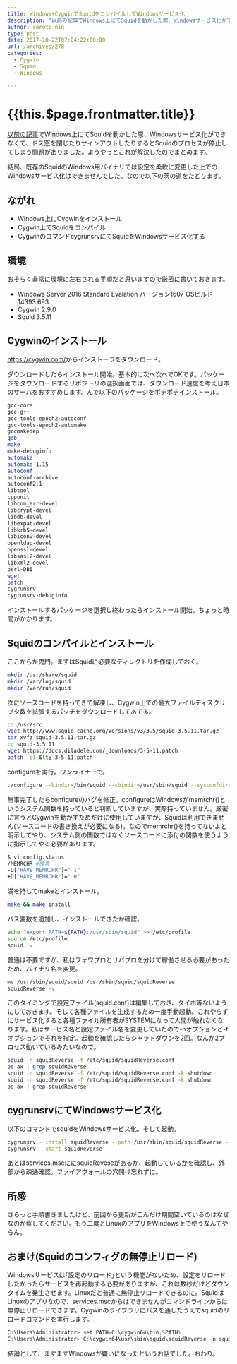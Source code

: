 ```yaml
---
title: Windows+CygwinでSquidをコンパイルしてWindowsサービス化
description: "以前の記事でWindows上にてSquidを動かした際、Windowsサービス化ができなくて、ドス窓を閉じたりサインアウトしたりするとSquidのプロセスが停止してしまう問題がありました。ようやっとこれが解決したのでまとめます。"
author: seroto_nin
type: post
date: 2017-10-22T07:04:22+00:00
url: /archives/278
categories:
  - Cygwin
  - Squid
  - Windows

---
```

# {{this.$page.frontmatter.title}}

<Date/><ShowCategoriesOfPost/>

[以前の記事][1]でWindows上にてSquidを動かした際、Windowsサービス化ができなくて、ドス窓を閉じたりサインアウトしたりするとSquidのプロセスが停止してしまう問題がありました。ようやっとこれが解決したのでまとめます。

<!--more-->

結局、既存のSquidのWindows用バイナリでは設定を柔軟に変更した上でのWindowsサービス化はできませんでした。なので以下の茨の道をたどります。

## ながれ

* Windows上にCygwinをインストール
* Cygwin上でSquidをコンパイル
* CygwinのコマンドcygrunsrvにてSquidをWindowsサービス化する

## 環境

おそらく非常に環境に左右される手順だと思いますので厳密に書いておきます。

* Windows Server 2016 Standard Evalation バージョン1607 OSビルド14393.693
* Cygwin 2.9.0
* Squid 3.5.11

## Cygwinのインストール

<https://cygwin.com/>からインストーラをダウンロード。

ダウンロードしたらインストール開始。基本的に次へ次へでOKです。パッケージをダウンロードするリポジトリの選択画面では、ダウンロード速度を考え日本のサーバをおすすめします。んで以下のパッケージをポチポチインストール。

```bash
gcc-core
gcc-g++
gcc-tools-epoch2-autoconf
gcc-tools-epoch2-automake
gccmakedep
gdb
make
make-debuginfo
automake
automake 1.15
autoconf
autoconf-archive
autoconf2.1
libtool
cppunit
libcom_err-devel
libcrypt-devel
libdb-devel
libexpat-devel
libkrb5-devel
libiconv-devel
openldap-devel
openssl-devel
libsasl2-devel
libxml2-devel
perl-DBI
wget
patch
cygrunsrv
cygrunsrv-debuginfo
```

インストールするパッケージを選択し終わったらインストール開始。ちょっと時間がかかります。

## Squidのコンパイルとインストール

ここからが鬼門。まずはSquidに必要なディレクトリを作成しておく。

```bash
mkdir /usr/share/squid
mkdir /var/log/squid
mkdir /var/run/squid
```

次にソースコードを持ってきて解凍し、Cygwin上での最大ファイルディスクリプタ数を拡張するパッチをダウンロードしてあてる。

```bash
cd /usr/src
wget http://www.squid-cache.org/Versions/v3/3.5/squid-3.5.11.tar.gz
tar xvfz squid-3.5.11.tar.gz
cd squid-3.5.11
wget https://docs.diladele.com/_downloads/3-5-11.patch
patch -p1 &lt; 3-5-11.patch
```

configureを実行。ワンライナーで。

```bash
./configure --bindir=/bin/squid --sbindir=/usr/sbin/squid --sysconfdir=/etc/squid --datadir=/usr/share/squid --disable-strict-error-checking --with-logdir=/var/log/squid --with-swapdir=/var/cache/squid --with-pidfile=/var/run/squid.pid --enable-ssl --enable-delay-pools --enable-ssl-crtd --enable-icap-client --enable-esi --disable-eui --localstatedir=/var/run/squid --sharedstatedir=/var/run/squid --datarootdir=/usr/share/squid --enable-disk-io="AIO,Blocking,DiskThreads,IpcIo,Mmapped" --enable-auth-basic="DB,LDAP,NCSA,POP3,RADIUS,SASL,SMB,fake,getpwnam" --enable-auth-ntlm='fake' --enable-auth-negotiate='kerberos,wrapper' --enable-external-acl-helpers='LDAP_group,SQL_session,eDirectory_userip,file_userip,kerberos_ldap_group,session,time_quota,unix_group,wbinfo_group' --with-openssl --with-filedescriptors=65536 --enable-removal-policies="lru,heap" --disable-wccp --disable-wccpv2
```

無事完了したらconfigureのバグを修正。configureはWindowsがmemrchr()というシステム関数を持っていると判断していますが、実際持っていません。厳密に言うとCygwinを動かすためだけに使用していますが、Squidは利用できません(ソースコードの書き換えが必要になる)。なのでmemrchr()を持ってないよと明示してやり、システム側の関数ではなくソースコードに添付の関数を使うように指示してやる必要があります。

```bash
$ vi config.status
/MEMRCHR #検索
-D["HAVE_MEMRCHR"]=" 1"
+D["HAVE_MEMRCHR"]=" 0"
```

満を持してmakeとインストール。

```bash
make && make install
```

パス変数を追加し、インストールできたか確認。

```bash
echo "export PATH=${PATH}:/usr/sbin/squid" >> /etc/profile
source /etc/profile
squid -v
```

普通は不要ですが、私はフォワプロとリバプロを分けて稼働させる必要があったため、バイナリ名を変更。

```bash
mv /usr/sbin/squid/squid /usr/sbin/squid/squidReverse
squidReverse -v
```

このタイミングで設定ファイル(squid.conf)は編集しておき、タイポ等ないようにしておきます。そして各種ファイルを生成するため一度手動起動。これやらずにサービス化すると各種ファイル所有者がSYSTEMになって人間が触れなくなります。私はサービス名と設定ファイル名を変更していたので-nオプションと-fオプションでそれを指定。起動を確認したらシャットダウンを2回。なんか2プロセス動いているみたいなので。

```bash
squid -n squidReverse -f /etc/squid/squidReverse.conf
ps ax | grep squidReverse
squid -n squidReverse -f /etc/squid/squidReverse.conf -k shutdown
squid -n squidReverse -f /etc/squid/squidReverse.conf -k shutdown
ps ax | grep squidReverse
```

## cygrunsrvにてWindowsサービス化

以下のコマンドでsquidをWindowsサービス化。そして起動。

```bash
cygrunsrv --install squidReverse --path /usr/sbin/squid/squidReverse --args "-N -n squidReverse -f /etc/squid/squidReverse.conf" -y tcpip --type auto
cygrunsrv --start squidReverse
```

あとはservices.mscににsquidReveseがあるか、起動しているかを確認し、外部から疎通確認。ファイアウォールの穴開け忘れずに。

## 所感

さらっと手順書きましたけど、前回から更新がこんだけ期間空いているのはなぜなのか察してください。もう二度とLinuxのアプリをWindows上で使うなんてやらん。

## おまけ(Squidのコンフィグの無停止リロード)

Windowsサービスは｢設定のリロード｣という機能がないため、設定をリロードしたかったらサービスを再起動する必要がありますが、これは数秒だけどダウンタイムを発生させます。Linuxだと普通に無停止リロードできるのに。SquidはLinuxのアプリなので、services.mscからはできませんがコマンドラインからは無停止リロードできます。Cygwinのライブラリにパスを通したうえでsquidのリロードコマンドを実行します。

```powershell
C:\Users\Administrator> set PATH=C:\cygwin64\bin;%PATH%
C:\Users\Administrator> C:\cygwin64\usr\sbin\squid\squidReverse -n squidReverse -k reconfigure -f /etc/squid/squidReverse.conf
```

結論として、ますますWindowsが嫌いになったというお話でした。おわり。

 [1]: https://www.serotoninpower.club/archives/227
